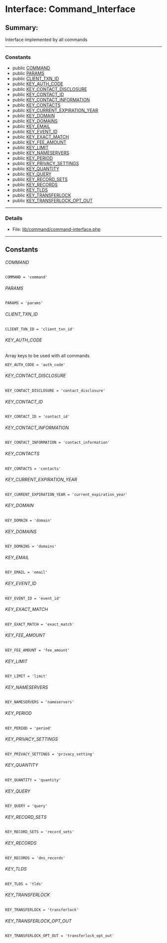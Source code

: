 # Interface: Command_Interface
## Summary:

Interface implemented by all commands


---

### Constants
* public [COMMAND](#constant_COMMAND)
* public [PARAMS](#constant_PARAMS)
* public [CLIENT_TXN_ID](#constant_CLIENT_TXN_ID)
* public [KEY_AUTH_CODE](#constant_KEY_AUTH_CODE)
* public [KEY_CONTACT_DISCLOSURE](#constant_KEY_CONTACT_DISCLOSURE)
* public [KEY_CONTACT_ID](#constant_KEY_CONTACT_ID)
* public [KEY_CONTACT_INFORMATION](#constant_KEY_CONTACT_INFORMATION)
* public [KEY_CONTACTS](#constant_KEY_CONTACTS)
* public [KEY_CURRENT_EXPIRATION_YEAR](#constant_KEY_CURRENT_EXPIRATION_YEAR)
* public [KEY_DOMAIN](#constant_KEY_DOMAIN)
* public [KEY_DOMAINS](#constant_KEY_DOMAINS)
* public [KEY_EMAIL](#constant_KEY_EMAIL)
* public [KEY_EVENT_ID](#constant_KEY_EVENT_ID)
* public [KEY_EXACT_MATCH](#constant_KEY_EXACT_MATCH)
* public [KEY_FEE_AMOUNT](#constant_KEY_FEE_AMOUNT)
* public [KEY_LIMIT](#constant_KEY_LIMIT)
* public [KEY_NAMESERVERS](#constant_KEY_NAMESERVERS)
* public [KEY_PERIOD](#constant_KEY_PERIOD)
* public [KEY_PRIVACY_SETTINGS](#constant_KEY_PRIVACY_SETTINGS)
* public [KEY_QUANTITY](#constant_KEY_QUANTITY)
* public [KEY_QUERY](#constant_KEY_QUERY)
* public [KEY_RECORD_SETS](#constant_KEY_RECORD_SETS)
* public [KEY_RECORDS](#constant_KEY_RECORDS)
* public [KEY_TLDS](#constant_KEY_TLDS)
* public [KEY_TRANSFERLOCK](#constant_KEY_TRANSFERLOCK)
* public [KEY_TRANSFERLOCK_OPT_OUT](#constant_KEY_TRANSFERLOCK_OPT_OUT)

---

### Details

* File: [lib/command/command-interface.php](../../lib/command/command-interface.php)

---

## Constants
<a id="constant_COMMAND"></a>
###### COMMAND
```
COMMAND = 'command'
```


<a id="constant_PARAMS"></a>
###### PARAMS
```
PARAMS = 'params'
```


<a id="constant_CLIENT_TXN_ID"></a>
###### CLIENT_TXN_ID
```
CLIENT_TXN_ID = 'client_txn_id'
```


<a id="constant_KEY_AUTH_CODE"></a>
###### KEY_AUTH_CODE
Array keys to be used with all commands

```
KEY_AUTH_CODE = 'auth_code'
```


<a id="constant_KEY_CONTACT_DISCLOSURE"></a>
###### KEY_CONTACT_DISCLOSURE
```
KEY_CONTACT_DISCLOSURE = 'contact_disclosure'
```


<a id="constant_KEY_CONTACT_ID"></a>
###### KEY_CONTACT_ID
```
KEY_CONTACT_ID = 'contact_id'
```


<a id="constant_KEY_CONTACT_INFORMATION"></a>
###### KEY_CONTACT_INFORMATION
```
KEY_CONTACT_INFORMATION = 'contact_information'
```


<a id="constant_KEY_CONTACTS"></a>
###### KEY_CONTACTS
```
KEY_CONTACTS = 'contacts'
```


<a id="constant_KEY_CURRENT_EXPIRATION_YEAR"></a>
###### KEY_CURRENT_EXPIRATION_YEAR
```
KEY_CURRENT_EXPIRATION_YEAR = 'current_expiration_year'
```


<a id="constant_KEY_DOMAIN"></a>
###### KEY_DOMAIN
```
KEY_DOMAIN = 'domain'
```


<a id="constant_KEY_DOMAINS"></a>
###### KEY_DOMAINS
```
KEY_DOMAINS = 'domains'
```


<a id="constant_KEY_EMAIL"></a>
###### KEY_EMAIL
```
KEY_EMAIL = 'email'
```


<a id="constant_KEY_EVENT_ID"></a>
###### KEY_EVENT_ID
```
KEY_EVENT_ID = 'event_id'
```


<a id="constant_KEY_EXACT_MATCH"></a>
###### KEY_EXACT_MATCH
```
KEY_EXACT_MATCH = 'exact_match'
```


<a id="constant_KEY_FEE_AMOUNT"></a>
###### KEY_FEE_AMOUNT
```
KEY_FEE_AMOUNT = 'fee_amount'
```


<a id="constant_KEY_LIMIT"></a>
###### KEY_LIMIT
```
KEY_LIMIT = 'limit'
```


<a id="constant_KEY_NAMESERVERS"></a>
###### KEY_NAMESERVERS
```
KEY_NAMESERVERS = 'nameservers'
```


<a id="constant_KEY_PERIOD"></a>
###### KEY_PERIOD
```
KEY_PERIOD = 'period'
```


<a id="constant_KEY_PRIVACY_SETTINGS"></a>
###### KEY_PRIVACY_SETTINGS
```
KEY_PRIVACY_SETTINGS = 'privacy_setting'
```


<a id="constant_KEY_QUANTITY"></a>
###### KEY_QUANTITY
```
KEY_QUANTITY = 'quantity'
```


<a id="constant_KEY_QUERY"></a>
###### KEY_QUERY
```
KEY_QUERY = 'query'
```


<a id="constant_KEY_RECORD_SETS"></a>
###### KEY_RECORD_SETS
```
KEY_RECORD_SETS = 'record_sets'
```


<a id="constant_KEY_RECORDS"></a>
###### KEY_RECORDS
```
KEY_RECORDS = 'dns_records'
```


<a id="constant_KEY_TLDS"></a>
###### KEY_TLDS
```
KEY_TLDS = 'tlds'
```


<a id="constant_KEY_TRANSFERLOCK"></a>
###### KEY_TRANSFERLOCK
```
KEY_TRANSFERLOCK = 'transferlock'
```


<a id="constant_KEY_TRANSFERLOCK_OPT_OUT"></a>
###### KEY_TRANSFERLOCK_OPT_OUT
```
KEY_TRANSFERLOCK_OPT_OUT = 'transferlock_opt_out'
```


